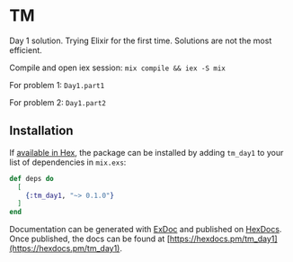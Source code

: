 # TM

Day 1 solution. Trying Elixir for the first time. Solutions are not the most efficient.

Compile and open iex session: `mix compile && iex -S mix`

For problem 1: `Day1.part1`

For problem 2: `Day1.part2`

## Installation

If [available in Hex](https://hex.pm/docs/publish), the package can be installed
by adding `tm_day1` to your list of dependencies in `mix.exs`:

```elixir
def deps do
  [
    {:tm_day1, "~> 0.1.0"}
  ]
end
```

Documentation can be generated with [ExDoc](https://github.com/elixir-lang/ex_doc)
and published on [HexDocs](https://hexdocs.pm). Once published, the docs can
be found at [https://hexdocs.pm/tm_day1](https://hexdocs.pm/tm_day1).

